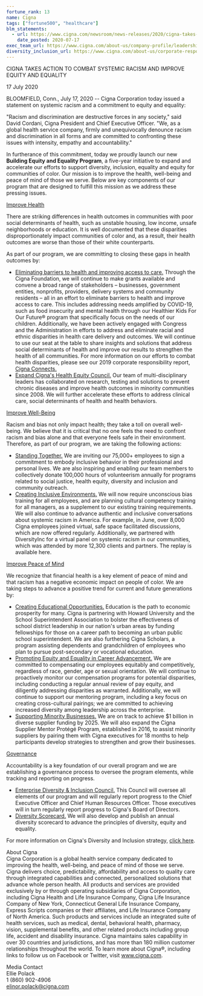 ```yaml
---
fortune_rank: 13
name: Cigna
tags: ["fortune500", "healthcare"]
blm_statements:
  - url: https://www.cigna.com/newsroom/news-releases/2020/cigna-takes-action-to-combat-systemic-racism-and-improve-equity-and-equality
    date_posted: 2020-07-17
exec_team_url: https://www.cigna.com/about-us/company-profile/leadership-team/
diversity_inclusion_url: https://www.cigna.com/about-us/corporate-responsibility/report/our-people/diversity-and-inclusion
---
```


CIGNA TAKES ACTION TO COMBAT SYSTEMIC RACISM AND IMPROVE EQUITY AND EQUALITY

17 July 2020

BLOOMFIELD, Conn., July 17, 2020 -- Cigna Corporation today issued a statement on systemic racism and a commitment to equity and equality:

"Racism and discrimination are destructive forces in any society," said David Cordani, Cigna President and Chief Executive Officer. "We, as a global health service company, firmly and unequivocally denounce racism and discrimination in all forms and are committed to confronting these issues with intensity, empathy and accountability."

In furtherance of this commitment, today we proudly launch our new <b>Building Equity and Equality Program</b>, a five-year initiative to expand and accelerate our efforts to support diversity, inclusion, equality and equity for communities of color.  Our mission is to improve the health, well-being and peace of mind of those we serve.  Below are key components of our program that are designed to fulfill this mission as we address these pressing issues.

<u>Improve Health</u>

There are striking differences in health outcomes in communities with poor social determinants of health, such as unstable housing, low income, unsafe neighborhoods or education.  It is well documented that these disparities disproportionately impact communities of color and, as a result, their health outcomes are worse than those of their white counterparts. 

As part of our program, we are committing to closing these gaps in health outcomes by:
<ul>
<li><u>Eliminating barriers to health and improving access to care.</u> Through the Cigna Foundation, we will continue to make grants available and convene a broad range of stakeholders – businesses, government entities, nonprofits, providers, delivery systems and community residents – all in an effort to eliminate barriers to health and improve access to care. This includes addressing needs amplified by COVID-19, such as food insecurity and mental health through our Healthier Kids For Our Future® program that specifically focus on the needs of our children. Additionally, we have been actively engaged with Congress and the Administration in efforts to address and eliminate racial and ethnic disparities in health care delivery and outcomes. We will continue to use our seat at the table to share insights and solutions that address social determinants of health and improve our results to strengthen the health of all communities. For more information on our efforts to combat health disparities, please see our 2019 corporate responsibility report, <a href="https://www.cigna.com/about-us/corporate-responsibility/report/">Cigna Connects.</a></li>
<li><u>Expand Cigna's Health Equity Council.</u> Our team of multi-disciplinary leaders has collaborated on research, testing and solutions to prevent chronic diseases and improve health outcomes in minority communities since 2008. We will further accelerate these efforts to address clinical care, social determinants of health and health behaviors.</li>
</ul>

<u>Improve Well-Being</u>

Racism and bias not only impact health; they take a toll on overall well-being.  We believe that it is critical that no one feels the need to confront racism and bias alone and that everyone feels safe in their environment.  Therefore, as part of our program, we are taking the following actions:
<ul>
<li><u>Standing Together.</u> We are inviting our 75,000+ employees to sign a commitment to embody inclusive behavior in their professional and personal lives. We are also inspiring and enabling our team members to collectively donate 100,000 hours of volunteerism annually for programs related to social justice, health equity, diversity and inclusion and community outreach.</li>
<li><u>Creating Inclusive Environments.</u> We will now require unconscious bias training for all employees, and are planning cultural competency training for all managers, as a supplement to our existing training requirements. We will also continue to advance authentic and inclusive conversations about systemic racism in America. For example, in June, over 8,000 Cigna employees joined virtual, safe space facilitated discussions, which are now offered regularly. Additionally, we partnered with DiversityInc for a virtual panel on systemic racism in our communities, which was attended by more 12,300 clients and partners. The replay is available here.</li>
</ul>

<u>Improve Peace of Mind</u>

We recognize that financial health is a key element of peace of mind and that racism has a negative economic impact on people of color. We are taking steps to advance a positive trend for current and future generations by:
<ul>
<li><u>Creating Educational Opportunities.</u> Education is the path to economic prosperity for many. Cigna is partnering with Howard University and the School Superintendent Association to bolster the effectiveness of school district leadership in our nation's urban areas by funding fellowships for those on a career path to becoming an urban public school superintendent. We are also furthering Cigna Scholars, a program assisting dependents and grandchildren of employees who plan to pursue post-secondary or vocational education.</li>
<li><u>Promoting Equity and Equality in Career Advancement.</u> We are committed to compensating our employees equitably and competitively, regardless of race, gender, age or sexual orientation. We will continue to proactively monitor our compensation programs for potential disparities, including conducting a regular annual review of pay equity, and diligently addressing disparities as warranted. Additionally, we will continue to support our mentoring program, including a key focus on creating cross-cultural pairings; we are committed to achieving increased diversity among leadership across the enterprise.</li>
<li><u>Supporting Minority Businesses.</u> We are on track to achieve $1 billion in diverse supplier funding by 2025. We will also expand the Cigna Supplier Mentor Protégé Program, established in 2016, to assist minority suppliers by pairing them with Cigna executives for 18 months to help participants develop strategies to strengthen and grow their businesses.</li>
</ul>

<u>Governance</u>

Accountability is a key foundation of our overall program and we are establishing a governance process to oversee the program elements, while tracking and reporting on progress.
<ul>
<li><u>Enterprise Diversity & Inclusion Council.</u> This Council will oversee all elements of our program and will regularly report progress to the Chief Executive Officer and Chief Human Resources Officer. Those executives will in turn regularly report progress to Cigna's Board of Directors.</li>
<li><u>Diversity Scorecard.</u> We will also develop and publish an annual diversity scorecard to advance the principles of diversity, equity and equality.</li>
</ul>

For more information on Cigna's Diversity and Inclusion strategy, <a href="https://c212.net/c/link/?t=0&l=en&o=2860561-1&h=3965474624&u=https%3A%2F%2Fwww.cigna.com%2Fabout-us%2Fcorporate-responsibility%2Freport%2Four-people%2Fdiversity-and-inclusion&a=here&WT.z_nav=newsroom%2Fnews-releases%2F2020%2Fcigna-takes-action-to-combat-systemic-racism-and-improve-equity-and-equality%3BBody%3Bhere">click here</a>.

About Cigna</br>
Cigna Corporation is a global health service company dedicated to improving the health, well-being, and peace of mind of those we serve. Cigna delivers choice, predictability, affordability and access to quality care through integrated capabilities and connected, personalized solutions that advance whole person health. All products and services are provided exclusively by or through operating subsidiaries of Cigna Corporation, including Cigna Health and Life Insurance Company, Cigna Life Insurance Company of New York, Connecticut General Life Insurance Company, Express Scripts companies or their affiliates, and Life Insurance Company of North America. Such products and services include an integrated suite of health services, such as medical, dental, behavioral health, pharmacy, vision, supplemental benefits, and other related products including group life, accident and disability insurance. Cigna maintains sales capability in over 30 countries and jurisdictions, and has more than 180 million customer relationships throughout the world. To learn more about Cigna®, including links to follow us on Facebook or Twitter, visit <a href="https://www.cigna.com">www.cigna.com</a>.

Media Contact</br>
Ellie Polack</br>
1 (860) 902-4906</br>
elinor.polack@cigna.com</br>
